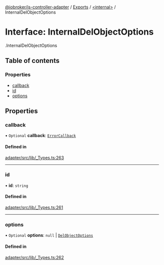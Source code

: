 [@iobroker/js-controller-adapter](../README.md) / [Exports](../modules.md) / [<internal\>](../modules/internal_.md) / InternalDelObjectOptions

# Interface: InternalDelObjectOptions

[<internal>](../modules/internal_.md).InternalDelObjectOptions

## Table of contents

### Properties

- [callback](internal_.InternalDelObjectOptions.md#callback)
- [id](internal_.InternalDelObjectOptions.md#id)
- [options](internal_.InternalDelObjectOptions.md#options)

## Properties

### callback

• `Optional` **callback**: [`ErrorCallback`](../modules/internal_.md#errorcallback)

#### Defined in

[adapter/src/lib/_Types.ts:263](https://github.com/ioBroker/ioBroker.js-controller/blob/d87d529d/packages/adapter/src/lib/_Types.ts#L263)

___

### id

• **id**: `string`

#### Defined in

[adapter/src/lib/_Types.ts:261](https://github.com/ioBroker/ioBroker.js-controller/blob/d87d529d/packages/adapter/src/lib/_Types.ts#L261)

___

### options

• `Optional` **options**: ``null`` \| [`DelObjectOptions`](internal_.DelObjectOptions.md)

#### Defined in

[adapter/src/lib/_Types.ts:262](https://github.com/ioBroker/ioBroker.js-controller/blob/d87d529d/packages/adapter/src/lib/_Types.ts#L262)
